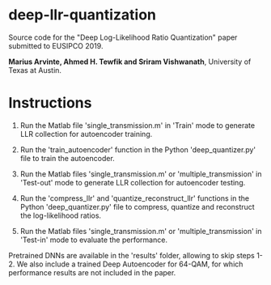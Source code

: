 # deep-llr-quantization
Source code for the "Deep Log-Likelihood Ratio Quantization" paper submitted to EUSIPCO 2019.

**Marius Arvinte, Ahmed H. Tewfik and Sriram Vishwanath**, University of Texas at Austin.

# Instructions

1. Run the Matlab file 'single_transmission.m' in 'Train' mode to generate LLR collection for autoencoder training.

2. Run the 'train_autoencoder' function in the Python 'deep_quantizer.py' file to train the autoencoder.

3. Run the Matlab files 'single_transmission.m' or 'multiple_transmission' in 'Test-out' mode to generate LLR collection for autoencoder testing.

4. Run the 'compress_llr' and 'quantize_reconstruct_llr' functions in the Python 'deep_quantizer.py' file to compress, quantize and reconstruct the log-likelihood ratios.

5. Run the Matlab files 'single_transmission.m' or 'multiple_transmission' in 'Test-in' mode to evaluate the performance.

Pretrained DNNs are available in the 'results' folder, allowing to skip steps 1-2. We also include a trained Deep Autoencoder for 64-QAM, for which performance results are not included in the paper.
